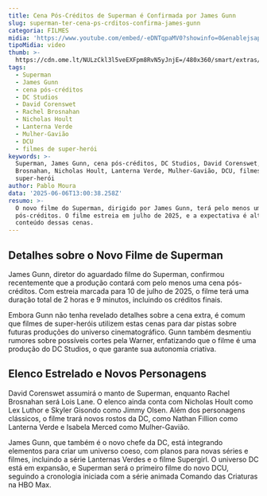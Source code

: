 ```yaml
---
title: Cena Pós-Créditos de Superman é Confirmada por James Gunn
slug: superman-ter-cena-ps-crditos-confirma-james-gunn
categoria: FILMES
midia: 'https://www.youtube.com/embed/-eDNTqpaMV0?showinfo=0&enablejsapi=1'
tipoMidia: video
thumb: >-
  https://cdn.ome.lt/NULzCkl3l5veEXFpm8RvN5yJnjE=/480x360/smart/extras/conteudos/Captura_de_tela_2025-06-06_093124.png
tags:
  - Superman
  - James Gunn
  - cena pós-créditos
  - DC Studios
  - David Corenswet
  - Rachel Brosnahan
  - Nicholas Hoult
  - Lanterna Verde
  - Mulher-Gavião
  - DCU
  - filmes de super-herói
keywords: >-
  Superman, James Gunn, cena pós-créditos, DC Studios, David Corenswet, Rachel
  Brosnahan, Nicholas Hoult, Lanterna Verde, Mulher-Gavião, DCU, filmes de
  super-herói
author: Pablo Moura
data: '2025-06-06T13:00:38.258Z'
resumo: >-
  O novo filme do Superman, dirigido por James Gunn, terá pelo menos uma cena
  pós-créditos. O filme estreia em julho de 2025, e a expectativa é alta para o
  conteúdo dessas cenas.
---
```


## Detalhes sobre o Novo Filme de Superman

James Gunn, diretor do aguardado filme do Superman, confirmou recentemente que a produção contará com pelo menos uma cena pós-créditos. Com estreia marcada para 10 de julho de 2025, o filme terá uma duração total de 2 horas e 9 minutos, incluindo os créditos finais.

Embora Gunn não tenha revelado detalhes sobre a cena extra, é comum que filmes de super-heróis utilizem estas cenas para dar pistas sobre futuras produções do universo cinematográfico. Gunn também desmentiu rumores sobre possíveis cortes pela Warner, enfatizando que o filme é uma produção do DC Studios, o que garante sua autonomia criativa.

## Elenco Estrelado e Novos Personagens

David Corenswet assumirá o manto de Superman, enquanto Rachel Brosnahan será Lois Lane. O elenco ainda conta com Nicholas Hoult como Lex Luthor e Skyler Gisondo como Jimmy Olsen. Além dos personagens clássicos, o filme trará novos rostos da DC, como Nathan Fillion como Lanterna Verde e Isabela Merced como Mulher-Gavião.

James Gunn, que também é o novo chefe da DC, está integrando elementos para criar um universo coeso, com planos para novas séries e filmes, incluindo a série Lanternas Verdes e o filme Supergirl. O universo DC está em expansão, e Superman será o primeiro filme do novo DCU, seguindo a cronologia iniciada com a série animada Comando das Criaturas na HBO Max.
